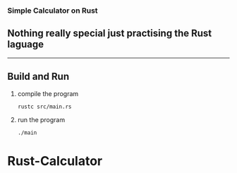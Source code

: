 ### Simple Calculator on Rust

## Nothing really special just practising the Rust laguage

--- 

## Build and Run
1. compile the program
    ```bash
    rustc src/main.rs
    ```
2. run the program
    ```bash
    ./main
    ```
# Rust-Calculator

